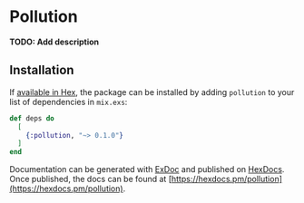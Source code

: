 # Pollution

**TODO: Add description**

## Installation

If [available in Hex](https://hex.pm/docs/publish), the package can be installed
by adding `pollution` to your list of dependencies in `mix.exs`:

```elixir
def deps do
  [
    {:pollution, "~> 0.1.0"}
  ]
end
```

Documentation can be generated with [ExDoc](https://github.com/elixir-lang/ex_doc)
and published on [HexDocs](https://hexdocs.pm). Once published, the docs can
be found at [https://hexdocs.pm/pollution](https://hexdocs.pm/pollution).

